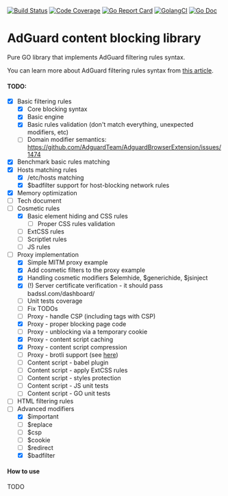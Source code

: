 [![Build Status](https://travis-ci.com/AdguardTeam/urlfilter.svg?branch=master)](https://travis-ci.com/AdguardTeam/urlfilter)
[![Code Coverage](https://img.shields.io/codecov/c/github/AdguardTeam/urlfilter/master.svg)](https://codecov.io/github/AdguardTeam/urlfilter?branch=master)
[![Go Report Card](https://goreportcard.com/badge/github.com/AdguardTeam/urlfilter)](https://goreportcard.com/report/AdguardTeam/urlfilter)
[![GolangCI](https://golangci.com/badges/github.com/AdguardTeam/urlfilter.svg)](https://golangci.com/r/github.com/AdguardTeam/urlfilter)
[![Go Doc](https://godoc.org/github.com/AdguardTeam/urlfilter?status.svg)](https://godoc.org/github.com/AdguardTeam/urlfilter)

# AdGuard content blocking library

Pure GO library that implements AdGuard filtering rules syntax.

You can learn more about AdGuard filtering rules syntax from [this article](https://kb.adguard.com/en/general/how-to-create-your-own-ad-filters).

#### TODO:

* [X] Basic filtering rules
    * [X] Core blocking syntax
    * [X] Basic engine
    * [X] Basic rules validation (don't match everything, unexpected modifiers, etc)
    * [ ] Domain modifier semantics: https://github.com/AdguardTeam/AdguardBrowserExtension/issues/1474
* [X] Benchmark basic rules matching
* [X] Hosts matching rules
    * [X] /etc/hosts matching
    * [X] $badfilter support for host-blocking network rules
* [X] Memory optimization
* [ ] Tech document
* [ ] Cosmetic rules
    * [X] Basic element hiding and CSS rules
        * [ ] Proper CSS rules validation
    * [ ] ExtCSS rules
    * [ ] Scriptlet rules
    * [ ] JS rules
* [ ] Proxy implementation
    * [X] Simple MITM proxy example
    * [X] Add cosmetic filters to the proxy example
    * [X] Handling cosmetic modifiers $elemhide, $generichide, $jsinject
    * [X] (!) Server certificate verification - it should pass badssl.com/dashboard/
    * [ ] Unit tests coverage
    * [ ] Fix TODOs
    * [ ] Proxy - handle CSP (including <meta> tags with CSP)
    * [X] Proxy - proper blocking page code
    * [ ] Proxy - unblocking via a temporary cookie
    * [X] Proxy - content script caching
    * [X] Proxy - content script compression
    * [ ] Proxy - brotli support (see [here](https://github.com/andybalholm/brotli))
    * [ ] Content script - babel plugin
    * [ ] Content script - apply ExtCSS rules
    * [ ] Content script - styles protection
    * [ ] Content script - JS unit tests
    * [ ] Content script - GO unit tests
* [ ] HTML filtering rules
* [ ] Advanced modifiers
    * [X] $important
    * [ ] $replace
    * [ ] $csp
    * [ ] $cookie
    * [ ] $redirect
    * [X] $badfilter
    
#### How to use

TODO
